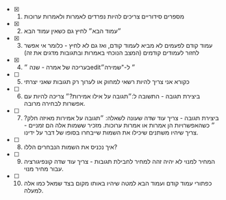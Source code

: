 - [x] 1. מספרים סידוריים צריכים להיות נפרדים לאמרות ולאמרות ערוכות
- [x] 2. ״עמוד הבא״ לחיץ גם כשאין עמוד הבא
- [x] 3. עמוד קודם לפעמים לא מביא לעמוד קודם, ואז גם לא לחיץ - כלומר אי אפשר לחזור לעמודים קודמים (המצב הנוכחי באמרות ובתגובות מדגים את זה)
- [x] 4. בעריכה של אמרה - שנה ״edit״ ל-"שמירה״
- [ ] 5. כקורא אני צריך להיות רשאי למחוק או לערוך רק תגובות שאני יצרתי
- [ ] 6. ביצירת תגובה - התשובה ל:״תגובה על אילו אמירות?״ צריכה להיות עם אפשרות לבחירה מרובה.
- [ ] 7. ביצירת תגובה - צריך עוד שדה שעונה לשאלה: ״תגובה על אמירות מאיזה חלק?״ כשהאפשרויות הן אמרות או אמרות ערוכות. מזכיר ששמות אלה הם זמניים - צריך שיהיו משתנים שיכילו את השמות שייבחרו בסופו של דבר על ידינו.
- [ ] 8. איך נכניס את השמות הנבחרים הללו?
- [ ] 9. המחיר למנוי לא יהיה זהה למחיר לחבילת תגובות - צריך עוד שדה קונפיגורציה עבור מחיר מנוי.
- [ ] 10. כפתורי עמוד קודם ועמוד הבא למטה שיהיו באותו מקום בצד שמאל כמו אלה למעלה.